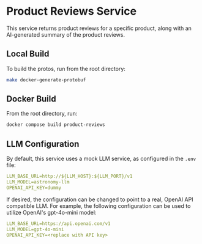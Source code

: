 # Product Reviews Service

This service returns product reviews for a specific product, along with an AI-generated 
summary of the product reviews. 

## Local Build

To build the protos, run from the root directory:

```sh
make docker-generate-protobuf
```

## Docker Build

From the root directory, run:

```sh
docker compose build product-reviews
```

## LLM Configuration 

By default, this service uses a mock LLM service, as configured in the `.env` file: 

``` yaml
LLM_BASE_URL=http://${LLM_HOST}:${LLM_PORT}/v1
LLM_MODEL=astronomy-llm
OPENAI_API_KEY=dummy
```

If desired, the configuration can be changed to point to a real, OpenAI API compatible LLM. 
For example, the following configuration can be used to utilize OpenAI's gpt-4o-mini model: 

``` yaml
LLM_BASE_URL=https://api.openai.com/v1
LLM_MODEL=gpt-4o-mini
OPENAI_API_KEY=<replace with API key>
```